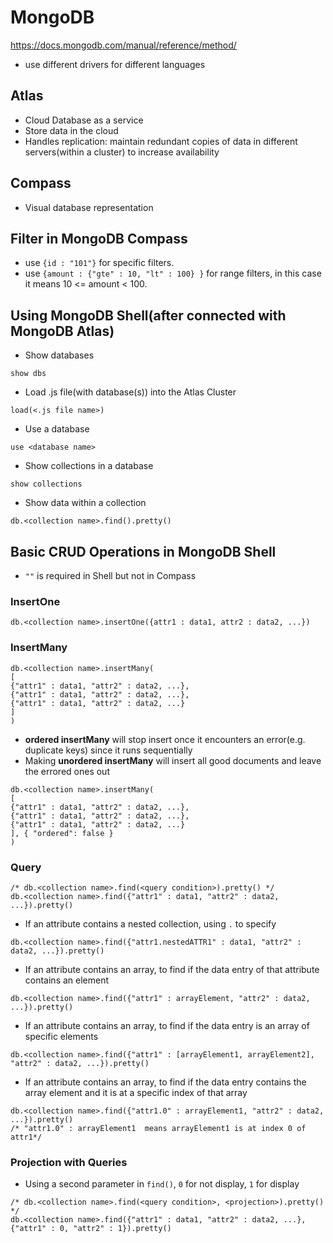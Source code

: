 # MongoDB
https://docs.mongodb.com/manual/reference/method/

- use different drivers for different languages

## Atlas
- Cloud Database as a service
- Store data in the cloud
- Handles replication: maintain redundant copies of data in different servers(within a cluster) to increase availability

## Compass
- Visual database representation

## Filter in MongoDB Compass
- use `{id : "101"}` for specific filters.
- use `{amount : {"gte" : 10, "lt" : 100} }` for range filters, in this case it means 10 <= amount < 100.

## Using MongoDB Shell(after connected with MongoDB Atlas)
- Show databases
```MongoDB
show dbs
```
- Load .js file(with database(s)) into the Atlas Cluster
```MongoDB
load(<.js file name>)
```
- Use a database
```MongoDB
use <database name>
```
- Show collections in a database
```MongoDB
show collections
```
- Show data within a collection
```MongoDB
db.<collection name>.find().pretty()
```
## Basic CRUD Operations in MongoDB Shell 
- `""` is required in Shell but not in Compass

### InsertOne
```MongoDB
db.<collection name>.insertOne({attr1 : data1, attr2 : data2, ...})
```
### InsertMany
```MongoDB
db.<collection name>.insertMany(
[
{"attr1" : data1, "attr2" : data2, ...},
{"attr1" : data1, "attr2" : data2, ...},
{"attr1" : data1, "attr2" : data2, ...}
]
)
```
- **ordered insertMany** will stop insert once it encounters an error(e.g. duplicate keys) since it runs sequentially
- Making **unordered insertMany** will insert all good documents and leave the errored ones out
```MongoDB
db.<collection name>.insertMany(
[
{"attr1" : data1, "attr2" : data2, ...},
{"attr1" : data1, "attr2" : data2, ...},
{"attr1" : data1, "attr2" : data2, ...}
], { "ordered": false }
)
```

### Query
```MongoDB
/* db.<collection name>.find(<query condition>).pretty() */
db.<collection name>.find({"attr1" : data1, "attr2" : data2, ...}).pretty()
```
- If an attribute contains a nested collection, using `.` to specify
```MongoDB
db.<collection name>.find({"attr1.nestedATTR1" : data1, "attr2" : data2, ...}).pretty()
```
- If an attribute contains an array, to find if the data entry of that attribute contains an element
```MongoDB
db.<collection name>.find({"attr1" : arrayElement, "attr2" : data2, ...}).pretty()
```
- If an attribute contains an array, to find if the data entry is an array of specific elements
```MongoDB
db.<collection name>.find({"attr1" : [arrayElement1, arrayElement2], "attr2" : data2, ...}).pretty()
```
- If an attribute contains an array, to find if the data entry contains the array element and it is at a specific index of that array
```MongoDB
db.<collection name>.find({"attr1.0" : arrayElement1, "attr2" : data2, ...}).pretty()
/* "attr1.0" : arrayElement1  means arrayElement1 is at index 0 of attr1*/
```
### Projection with Queries
- Using a second parameter in `find()`, `0` for not display, `1` for display
```MongoDB
/* db.<collection name>.find(<query condition>, <projection>).pretty() */
db.<collection name>.find({"attr1" : data1, "attr2" : data2, ...},  {"attr1" : 0, "attr2" : 1}).pretty()
```
